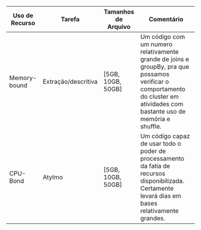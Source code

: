 | Uso de Recurso | Tarefa | Tamanhos de Arquivo | Comentário |
|-|-|-|-|
| Memory-bound | Extração/descritiva | [5GB, 10GB, 50GB] | Um código com um numero relativamente grande de joins e groupBy, pra que possamos verificar o comportamento do cluster em atividades com bastante uso de memória e shuffle. |
| CPU-Bond | AtyImo | [5GB, 10GB, 50GB] | Um código capaz de usar todo o poder de processamento da fatia de recursos disponibilizada. Certamente levará dias em bases relativamente grandes. |
